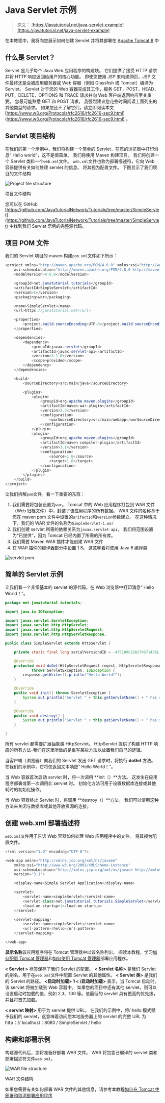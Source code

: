 # Java Servlet 示例

> 原文： [https://javatutorial.net/java-servlet-example](https://javatutorial.net/java-servlet-example)

在本教程中，我将向您展示如何创建 Servlet 并将其部署在 [Apache Tomcat 8](https://javatutorial.net/run-tomcat-from-eclipse) 中

## 什么是 Servlet？

Servlet 是几乎每个 Java Web 应用程序的构建块。 它们提供了接受 HTTP 请求并将 HTTP 响应返回给用户的核心功能。 即使您使用 JSP 来构建网页，JSP 文件最终还是会被应用服务器或 Web 容器（例如 Glassfish 或 Tomcat）编译为 Servlet。 Servlet 对于您的 Web 容器完成其工作，服务 GET，POST，HEAD，PUT，DELETE，OPTIONS 和 TRACE 请求并向 Web 客户端返回响应至关重要。 您最可能熟悉 GET 和 POST 请求。 我强烈建议您花些时间阅读上面列出的其他类型的请求。 如果您还不了解它们，请立即阅读本文 [https://www.w3.org/Protocols/rfc2616/rfc2616-sec9.html](https://www.w3.org/Protocols/rfc2616/rfc2616-sec9.html) 。

## Servlet 项目结构

在我们的第一个示例中，我们将构建一个简单的 Servlet，在您的浏览器中打印消息“ Hello world”，这不是很简单。 我们将使用 Maven 构建项目。 我们将创建一个 Servlet 类和一个`web.xml`文件。 `web.xml`文件也称为部署描述符，它向 Web 容器提供有关如何处理 servlet 的信息。 将其视为配置文件。 下图显示了我们项目的文件结构

![Project file structure](img/58ed96950d30cd53e932482485345501.jpg)

项目文件结构

您可以在 GitHub [https://github.com/JavaTutorialNetwork/Tutorials/tree/master/SimpleServlet](https://github.com/JavaTutorialNetwork/Tutorials/tree/master/SimpleServlet) 中找到我们 Servlet 示例的完整源代码。

## 项目 POM 文件

我们的 Servlet 项目的 maven 构建`pom.xml`文件如下所示：

```java
<project xmlns="http://maven.apache.org/POM/4.0.0" xmlns:xsi="http://www.w3.org/2001/XMLSchema-instance"
	xsi:schemaLocation="http://maven.apache.org/POM/4.0.0 http://maven.apache.org/xsd/maven-4.0.0.xsd">
	<modelVersion>4.0.0</modelVersion>

	<groupId>net.javatutorial.tutorials</groupId>
	<artifactId>SimpleServlet</artifactId>
	<version>1</version>
	<packaging>war</packaging>

	<name>SimpleServlet</name>
	<url>https://javatutorial.net</url>

	<properties>
		<project.build.sourceEncoding>UTF-8</project.build.sourceEncoding>
	</properties>

	<dependencies>
		<dependency>
			<groupId>javax.servlet</groupId>
			<artifactId>javax.servlet-api</artifactId>
			<version>3.1.0</version>
			<scope>provided</scope>
		</dependency>
	</dependencies>

	<build>
		<sourceDirectory>src/main/java</sourceDirectory>

		<plugins>
			<plugin>
				<groupId>org.apache.maven.plugins</groupId>
				<artifactId>maven-war-plugin</artifactId>
				<version>2.3</version>
				<configuration>
					<warSourceDirectory>src/main/webapp</warSourceDirectory>
				</configuration>
			</plugin>
			<plugin>
				<groupId>org.apache.maven.plugins</groupId>
				<artifactId>maven-compiler-plugin</artifactId>
				<version>3.1</version>
				<configuration>
					<source>1.8</source>
					<target>1.8</target>
				</configuration>
			</plugin>
		</plugins>
	</build>
</project>

```

让我们拆解`pom`文件，看一下重要的东西：

1.  我们需要将包装设置为`war`。 Tomcat 中的 Web 应用程序打包到 WAR 文件（Web 归档文件）中，封装了该应用程序的所有数据。 WAR 文件的名称基于您在 maven pom 文件中设置的`arifactId`和`version`参数建立。 在这种情况下，我们的 WAR 文件的名称为`SimpleServlet-1.war`
2.  我们创建 servlet 所需的依赖关系为`javax.servlet-api`。 我们将范围设置为“已提供”，因为 Tomcat 已经内置了所需的所有库。
3.  我们需要 Maven WAR 插件才能创建 WAR 文件
4.  在 WAR 插件的编译器部分中设置 1.8。 这意味着将使用 Java 8 编译类

![servlet pom](img/3d9a55db01854bd671968da463aa12b3.jpg)

## 简单的 Servlet 示例

让我们看一个非常基本的 servlet 的源代码，在 Web 浏览器中打印消息“ Hello World！”。

```java
package net.javatutorial.tutorials;

import java.io.IOException;

import javax.servlet.ServletException;
import javax.servlet.http.HttpServlet;
import javax.servlet.http.HttpServletRequest;
import javax.servlet.http.HttpServletResponse;

public class SimpleServlet extends HttpServlet {

	private static final long serialVersionUID = -4751096228274971485L;

	@Override
	protected void doGet(HttpServletRequest reqest, HttpServletResponse response) 
			throws ServletException, IOException {
		response.getWriter().println("Hello World!");
	}

	@Override
	public void init() throws ServletException {
		System.out.println("Servlet " + this.getServletName() + " has started");
	}

	@Override
	public void destroy() {
		System.out.println("Servlet " + this.getServletName() + " has stopped");
	}

}

```

所有 servlet 都需要扩展抽象类 HttpServlet。 HttpServlet 提供了构建 HTTP 响应的所有方法-我们在这里所做的是重写某些方法以放置我们自己的逻辑。

当客户端（浏览器）向我们的 Servlet 发出 GET 请求时，将执行 **doGet** 方法。 在我们的示例中，它将仅返回文本响应“ Hello World！”。

当 Web 容器首次启动 servlet 时，将一次调用 **init（）**方法。 这发生在应用程序部署或第一次调用此 servlet 时。 初始化方法可用于设置数据库连接或其他耗时的初始化操作。

当 Web 容器终止 Servlet 时，将调用 **destroy（）**方法。 我们可以使用这种方法来关闭与数据库或其他开放资源的连接。

## 创建 web.xml 部署描述符

`web.xml`文件用于告诉 Web 容器如何处理 Web 应用程序中的文件。 将其视为配置文件。

```java
<?xml version="1.0" encoding="UTF-8"?>

<web-app xmlns="http://xmlns.jcp.org/xml/ns/javaee" 
	xmlns:xsi="http://www.w3.org/2001/XMLSchema-instance"
	xsi:schemaLocation="http://xmlns.jcp.org/xml/ns/javaee http://xmlns.jcp.org/xml/ns/javaee/web-app_3_1.xsd"
	version="3.1">

	<display-name>Simple Servlet Application</display-name>

	<servlet>
		<servlet-name>simpleServlet</servlet-name>
		<servlet-class>net.javatutorial.tutorials.SimpleServlet</servlet-class>
		<load-on-startup>1</load-on-startup>
	</servlet>

	<servlet-mapping>
		<servlet-name>simpleServlet</servlet-name>
		<url-pattern>/hello</url-pattern>
	</servlet-mapping>

</web-app>
```

**显示名称**该应用程序将在 Tomcat 管理器中以该名称列出。 阅读本教程，学习[如何配置 Tomcat 管理器](https://javatutorial.net/how-to-install-and-configure-tomcat-8)和[如何使用 Tomcat 管理器](https://javatutorial.net/how-to-deploy-and-undeploy-applications-in-tomcat)部署应用程序。

**&lt; Servlet &gt;** 标签保存了我们 Servlet 的配置。 **&lt; Servlet 名称&gt;** 是我们 Servlet 的别名，用于在`web.xml`文件中配置 Servlet 的其他属性。 **&lt; Servlet 类&gt;** 是我们的 Servlet 的路径。 **&lt;启动时加载&gt; 1 &lt; /启动时加载&gt;** 表示，当 Tomcat 启动时，该 servlet 将被加载到 Web 容器中。 如果您的项目中还有其他 servlet，则可以设置启动时加载的值，例如 2,3、100 等。值最低的 servlet 具有更高的优先级，并且将首先加载。

**&lt; servlet 映射&gt;** 用于为 servlet 提供 URL。 在我们的示例中，将/ hello 模式赋予我们的 servlet，这意味着访问您本地服务器上的 servlet 的完整 URL 为 http：// localhost：8080 / SimpleServlet / hello

## 构建和部署示例

构建源代码后，您将准备好部署 WAR 文件。 WAR 将包含已编译的 servlet 类和部署描述符文件`web.xml`。

![WAR file structure](img/a9deb3e2d08cf776d587c7c9f9f94e9a.jpg)

WAR 文件结构

如果您需要有关如何部署 WAR 文件的其他信息，请参考本教程[如何在 Tomcat 中部署和取消部署应用程序](https://javatutorial.net/how-to-deploy-and-undeploy-applications-in-tomcat)